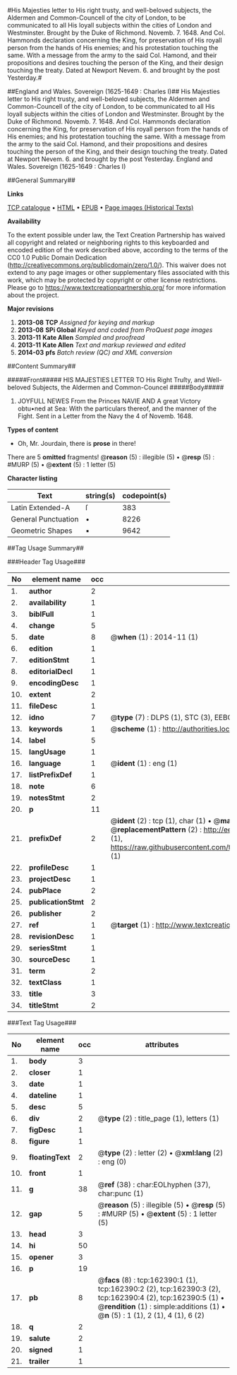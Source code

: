 #His Majesties letter to His right trusty, and well-beloved subjects, the Aldermen and Common-Councell of the city of London, to be communicated to all His loyall subjects within the cities of London and Westminster. Brought by the Duke of Richmond. Novemb. 7. 1648. And Col. Hammonds declaration concerning the King, for preservation of His royall person from the hands of His enemies; and his protestation touching the same. With a message from the army to the said Col. Hamond, and their propositions and desires touching the person of the King, and their design touching the treaty. Dated at Newport Nevem. 6. and brought by the post Yesterday.#

##England and Wales. Sovereign (1625-1649 : Charles I)##
His Majesties letter to His right trusty, and well-beloved subjects, the Aldermen and Common-Councell of the city of London, to be communicated to all His loyall subjects within the cities of London and Westminster. Brought by the Duke of Richmond. Novemb. 7. 1648. And Col. Hammonds declaration concerning the King, for preservation of His royall person from the hands of His enemies; and his protestation touching the same. With a message from the army to the said Col. Hamond, and their propositions and desires touching the person of the King, and their design touching the treaty. Dated at Newport Nevem. 6. and brought by the post Yesterday.
England and Wales. Sovereign (1625-1649 : Charles I)

##General Summary##

**Links**

[TCP catalogue](http://www.ota.ox.ac.uk/tcp/)  • 
[HTML](http://tei.it.ox.ac.uk/tcp/Texts-HTML/free/A78/A78859.html)  • 
[EPUB](http://tei.it.ox.ac.uk/tcp/Texts-EPUB/free/A78/A78859.epub) • 
[Page images (Historical Texts)](https://historicaltexts.jisc.ac.uk/eebo-99864961e)

**Availability**

To the extent possible under law, the Text Creation Partnership has waived all copyright and related or neighboring rights to this keyboarded and encoded edition of the work described above, according to the terms of the CC0 1.0 Public Domain Dedication (http://creativecommons.org/publicdomain/zero/1.0/). This waiver does not extend to any page images or other supplementary files associated with this work, which may be protected by copyright or other license restrictions. Please go to https://www.textcreationpartnership.org/ for more information about the project.

**Major revisions**

1. __2013-08__ __TCP__ *Assigned for keying and markup*
1. __2013-08__ __SPi Global__ *Keyed and coded from ProQuest page images*
1. __2013-11__ __Kate Allen__ *Sampled and proofread*
1. __2013-11__ __Kate Allen__ *Text and markup reviewed and edited*
1. __2014-03__ __pfs__ *Batch review (QC) and XML conversion*

##Content Summary##

#####Front#####
HIS MAJESTIES LETTER TO His Right Truſty, and Well-beloved Subjects, the Aldermen and Common-Councel
#####Body#####

1. JOYFULL NEWES From the Princes NAVIE AND A great Victory obtu•ned at Sea: With the particulars thereof, and the manner of the Fight. Sent in a Letter from the Navy the 4 of Novemb. 1648.

**Types of content**

  * Oh, Mr. Jourdain, there is **prose** in there!

There are 5 **omitted** fragments! 
 @__reason__ (5) : illegible (5)  •  @__resp__ (5) : #MURP (5)  •  @__extent__ (5) : 1 letter (5)

**Character listing**


|Text|string(s)|codepoint(s)|
|---|---|---|
|Latin Extended-A|ſ|383|
|General Punctuation|•|8226|
|Geometric Shapes|▪|9642|

##Tag Usage Summary##

###Header Tag Usage###

|No|element name|occ|attributes|
|---|---|---|---|
|1.|__author__|2||
|2.|__availability__|1||
|3.|__biblFull__|1||
|4.|__change__|5||
|5.|__date__|8| @__when__ (1) : 2014-11 (1)|
|6.|__edition__|1||
|7.|__editionStmt__|1||
|8.|__editorialDecl__|1||
|9.|__encodingDesc__|1||
|10.|__extent__|2||
|11.|__fileDesc__|1||
|12.|__idno__|7| @__type__ (7) : DLPS (1), STC (3), EEBO-CITATION (1), PROQUEST (1), VID (1)|
|13.|__keywords__|1| @__scheme__ (1) : http://authorities.loc.gov/ (1)|
|14.|__label__|5||
|15.|__langUsage__|1||
|16.|__language__|1| @__ident__ (1) : eng (1)|
|17.|__listPrefixDef__|1||
|18.|__note__|6||
|19.|__notesStmt__|2||
|20.|__p__|11||
|21.|__prefixDef__|2| @__ident__ (2) : tcp (1), char (1)  •  @__matchPattern__ (2) : ([0-9\-]+):([0-9IVX]+) (1), (.+) (1)  •  @__replacementPattern__ (2) : http://eebo.chadwyck.com/downloadtiff?vid=$1&page=$2 (1), https://raw.githubusercontent.com/textcreationpartnership/Texts/master/tcpchars.xml#$1 (1)|
|22.|__profileDesc__|1||
|23.|__projectDesc__|1||
|24.|__pubPlace__|2||
|25.|__publicationStmt__|2||
|26.|__publisher__|2||
|27.|__ref__|1| @__target__ (1) : http://www.textcreationpartnership.org/docs/. (1)|
|28.|__revisionDesc__|1||
|29.|__seriesStmt__|1||
|30.|__sourceDesc__|1||
|31.|__term__|2||
|32.|__textClass__|1||
|33.|__title__|3||
|34.|__titleStmt__|2||


###Text Tag Usage###

|No|element name|occ|attributes|
|---|---|---|---|
|1.|__body__|3||
|2.|__closer__|1||
|3.|__date__|1||
|4.|__dateline__|1||
|5.|__desc__|5||
|6.|__div__|2| @__type__ (2) : title_page (1), letters (1)|
|7.|__figDesc__|1||
|8.|__figure__|1||
|9.|__floatingText__|2| @__type__ (2) : letter (2)  •  @__xml:lang__ (2) : eng (0)|
|10.|__front__|1||
|11.|__g__|38| @__ref__ (38) : char:EOLhyphen (37), char:punc (1)|
|12.|__gap__|5| @__reason__ (5) : illegible (5)  •  @__resp__ (5) : #MURP (5)  •  @__extent__ (5) : 1 letter (5)|
|13.|__head__|3||
|14.|__hi__|50||
|15.|__opener__|3||
|16.|__p__|19||
|17.|__pb__|8| @__facs__ (8) : tcp:162390:1 (1), tcp:162390:2 (2), tcp:162390:3 (2), tcp:162390:4 (2), tcp:162390:5 (1)  •  @__rendition__ (1) : simple:additions (1)  •  @__n__ (5) : 1 (1), 2 (1), 4 (1), 6 (2)|
|18.|__q__|2||
|19.|__salute__|2||
|20.|__signed__|1||
|21.|__trailer__|1||
